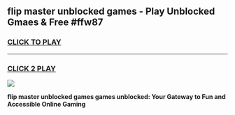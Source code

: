 
## flip master unblocked games - Play Unblocked Gmaes & Free #ffw87
<h3>
<a href="https://premium.freeplayer.one?title=flip_master_unblocked_games&ref=01M">CLICK TO PLAY</a></h3>
<hr>

<h3>
<a href="https://premium.freeplayer.one?title=flip_master_unblocked_games&ref=01M">CLICK 2 PLAY</a>
  
</h3>

<a href="https://premium.freeplayer.one?title=flip_master_unblocked_games&ref=01M"><img src="https://clearcache.store/games.png"></a>


**flip master unblocked games games unblocked: Your Gateway to Fun and Accessible Online Gaming**
